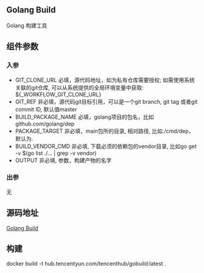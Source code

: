 ## Golang Build

Golang 构建工具

## 组件参数
### 入参
* GIT_CLONE_URL 必填，源代码地址，如为私有仓库需要授权; 如需使用系统关联的git仓库, 可以从系统提供的全局环境变量中获取: ${_WORKFLOW_GIT_CLONE_URL}
* GIT_REF 非必填，源代码git目标引用，可以是一个git branch, git tag 或者git commit ID, 默认值master
* BUILD_PACKAGE_NAME 必填，golang项目的包名，比如github.com/golang/dep
* PACKAGE_TARGET 非必填，main包所的目录, 相对路径, 比如./cmd/dep，默认为.
* BUILD_VENDOR_CMD 非必填, 下载必须的依赖包的vendor目录, 比如go get -v $(go list ./... | grep -v vendor)
* OUTPUT 非必填, 参数，构建产物的名字

### 出参
无

## 源码地址

[Golang Build](https://github.com/tencentyun/workflow-components/tree/master/golang/build)

## 构建
docker build -t hub.tencentyun.com/tencenthub/gobuild:latest . 